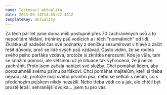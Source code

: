 ```yaml
---
name: Testovací aktualita
date: 2023-05-14T14:53:22.441Z
templateKey: aktuality
---
```

Za těch pár let jsme doma měli postupně přes 70 zachráněných psů a to nepočítám hlídání, tréninky psů vodících a i těch "normálních" od lidí. Zkrátka už nadešel čas své poznatky z deníčku sesumírovat v hlavě a začít řešit důvody, proč se lidé svých psů vzdávají. Často vidím, že se rodina svého psího parťáka vzdává, protože si zkrátka nerozumí. Kde je vůle, tam se snažím pomoci, ale většinou už je situace tak vyhrocená, že ji nelze zachránit. Proto jsem začala nabízet své služby. Chci pomáhat lidem, aby porozumněli svému psímu parťákovi. Chci pomáhat majitelům, kteří si třeba nejsou jisti, protože mají svého prvního psa, nebo se setkali s něčím, co s předchozím pejskem nikdy nezažili. Nebo třeba vědí co a jak, ale chtějí být prostě lepší, sehranější dvojka... jsem tu pro vás.